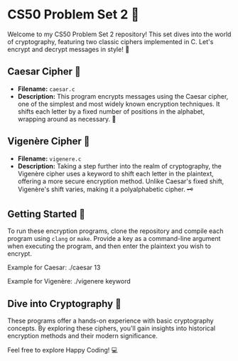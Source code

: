 # CS50 Problem Set 2 🚀

Welcome to my CS50 Problem Set 2 repository! This set dives into the world of cryptography, featuring two classic ciphers implemented in C. Let's encrypt and decrypt messages in style! 🎉

## Caesar Cipher 🔐

- **Filename:** `caesar.c`
- **Description:** This program encrypts messages using the Caesar cipher, one of the simplest and most widely known encryption techniques. It shifts each letter by a fixed number of positions in the alphabet, wrapping around as necessary. 🔄

## Vigenère Cipher 📜

- **Filename:** `vigenere.c`
- **Description:** Taking a step further into the realm of cryptography, the Vigenère cipher uses a keyword to shift each letter in the plaintext, offering a more secure encryption method. Unlike Caesar's fixed shift, Vigenère's shift varies, making it a polyalphabetic cipher. 🗝️

## Getting Started 🏁

To run these encryption programs, clone the repository and compile each program using `clang` or `make`. Provide a key as a command-line argument when executing the program, and then enter the plaintext you wish to encrypt.

Example for Caesar:
./caesar 13


Example for Vigenère:
./vigenere keyword


## Dive into Cryptography 🤿

These programs offer a hands-on experience with basic cryptography concepts. By exploring these ciphers, you'll gain insights into historical encryption methods and their modern significance.


Feel free to explore
Happy Coding! 💻
